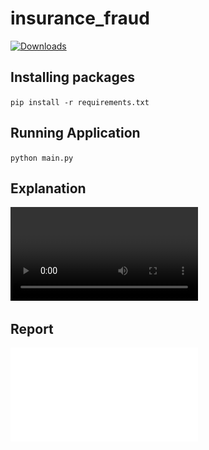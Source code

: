 # insurance_fraud
[![Downloads](https://img.shields.io/wordpress/plugin/dt/dirtysuds-embed-pdf.svg)](./MLReport.pdf)

## Installing packages
`
  pip install -r requirements.txt 
`

## Running Application

`
  python main.py
`
## Explanation
![Explanation](./video.mp4)

## Report
![Report Analysis](./MLReport.pdf "Report")
